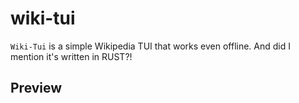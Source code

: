 
# wiki-tui

`Wiki-Tui` is a simple Wikipedia TUI that works even offline. And did I mention it's written in RUST?!

## Preview
